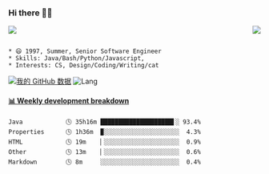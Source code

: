 ### Hi there 👋👋
<p>  
  <a href="https://count.getloli.com/"><img src="https://count.getloli.com/get/@Xxpain"></a>
  <img src="https://weather-icon.journeyad.repl.co/@shanghai?v=1" align="right">
</p>

```

* 😄 1997, Summer, Senior Software Engineer
* Skills: Java/Bash/Python/Javascript, 
* Interests: CS, Design/Coding/Writing/cat
```

[![我的 GitHub 数据](https://github-readme-stats.vercel.app/api?username=Xxpain)]()
![Lang](https://github-readme-stats.vercel.app/api/top-langs/?username=Xxpain&hide=ipynb,html&layout=compact)
 <!-- waka-box start -->
#### <a href="https://gist.github.com/eb4ecc800e460a494f8146b3d1bb974a" target="_blank">📊 Weekly development breakdown</a>
```text
Java            🕓 35h16m ████████████████████▌░ 93.4%
Properties      🕓 1h36m  ▉░░░░░░░░░░░░░░░░░░░░░  4.3%
HTML            🕓 19m    ▏░░░░░░░░░░░░░░░░░░░░░  0.9%
Other           🕓 13m    ▏░░░░░░░░░░░░░░░░░░░░░  0.6%
Markdown        🕓 8m     ░░░░░░░░░░░░░░░░░░░░░░  0.4%
```
<!-- Powered by https://github.com/YouEclipse/waka-box-go . -->
<!-- waka-box end -->
